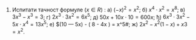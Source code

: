 1. Испитати тачност формуле $(x \in R)$ :
а) $(-х)^2 = х^2$; 
б) $х^4 \cdot х^2 = х^8$; 
в) $3х^3 - х^3 = 3$; 
г) $2х^3 \cdot 3х^2 = 6х^5$; 
д) $50x+10x \cdot 10 = 600x$; 
ђ) $6x^3 \cdot 3x^2-5x \cdot x^4 = 13х^5$;
е) $(10 — 5x) - ( 8 - 4x ) = х^5#; 
ж) $2x^2 - х^2(1 - х) + х3 = х^2$.